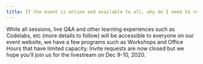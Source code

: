 ```yaml
---
title: If the event is online and available to all, why do I need to request an invite or register?
---
```


While all sessions, live Q&A and other learning experiences such as Codelabs, etc (more details to follow) will be accessible to everyone on our event website, we have a few programs such as Workshops and Office Hours that have limited capacity. Invite requests are now closed but we hope you’ll join us for the livestream on Dec 9-10, 2020.
